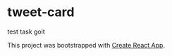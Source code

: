 # tweet-card

test task goit

This project was bootstrapped with [Create React App](https://github.com/facebook/create-react-app).
